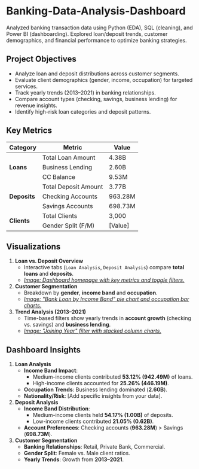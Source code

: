 # Banking-Data-Analysis-Dashboard
Analyzed banking transaction data using Python (EDA), SQL (cleaning), and Power BI (dashboarding). Explored loan/deposit trends, customer demographics, and financial performance to optimize banking strategies.

## Project Objectives
  - Analyze loan and deposit distributions across customer segments.
  - Evaluate client demographics (gender, income, occupation) for targeted services.
  - Track yearly trends (2013–2021) in banking relationships.
  - Compare account types (checking, savings, business lending) for revenue insights.
  - Identify high-risk loan categories and deposit patterns.

## Key Metrics
<!-- Key Metrics Table -->
<table>
  <thead>
    <tr>
      <th><strong>Category</strong></th>
      <th><strong>Metric</strong></th>
      <th><strong>Value</strong></th>
    </tr>
  </thead>
  <tbody>
    <!-- Loans Section -->
    <tr>
      <td rowspan="3"><strong>Loans</strong></td>
      <td>Total Loan Amount</td>
      <td>4.38B</td>
    </tr>
    <tr>
      <td>Business Lending</td>
      <td>2.60B</td>
    </tr>
    <tr>
      <td>CC Balance</td>
      <td>9.53M</td>
    </tr>
    <!-- Deposits Section -->
    <tr>
      <td rowspan="3"><strong>Deposits</strong></td>
      <td>Total Deposit Amount</td>
      <td>3.77B</td>
    </tr>
    <tr>
      <td>Checking Accounts</td>
      <td>963.28M</td>
    </tr>
    <tr>
      <td>Savings Accounts</td>
      <td>698.73M</td>
    </tr>
    <!-- Clients Section -->
    <tr>
      <td rowspan="2"><strong>Clients</strong></td>
      <td>Total Clients</td>
      <td>3,000</td>
    </tr>
    <tr>
      <td>Gender Split (F/M)</td>
      <td>[Value]</td>
    </tr>
  </tbody>
</table>

## Visualizations

<ol>
  <li>
    <strong>Loan vs. Deposit Overview</strong>
    <ul>
      <li>Interactive tabs (<code>Loan Analysis</code>, <code>Deposit Analysis</code>) compare <strong>total loans </strong> and <strong>deposits</strong>.</li>
      <li><a href="https://github.com/m-hamza-7/Banking-Data-Analysis-Dashboard/blob/main/Home.png"><em>Image: Dashboard homepage with key metrics and toggle filters.</em></a></li>
    </ul>
  </li>
  <li>
    <strong>Customer Segmentation</strong>
    <ul>
      <li>Breakdown by <strong>gender</strong>, <strong>income band</strong> and <strong>occupation</strong>.</li>
      <li><a href="https://github.com/m-hamza-7/Banking-Data-Analysis-Dashboard/blob/main/Loan%20Analysis.png"><em>Image: "Bank Loan by Income Band" pie chart and occupation bar charts.</em></a></li>
    </ul>
  </li>
  <li>
    <strong>Trend Analysis (2013–2021)</strong>
    <ul>
      <li>Time-based filters show yearly trends in <strong>account growth</strong> (checking vs. savings) and <strong>business lending</strong>.</li>
      <li><a href="https://github.com/m-hamza-7/Banking-Data-Analysis-Dashboard/blob/main/Deposit%20Analysis.png"><em>Image: "Joining Year" filter with stacked column charts.</em></a></li>
    </ul>
  </li>
</ol>

<!-- Dashboard Insights Section -->
## Dashboard Insights

<ol>
  <li>
    <strong>Loan Analysis</strong>
    <ul>
      <li><strong>Income Band Impact</strong>:
        <ul>
          <li>Medium-income clients contributed <strong>53.12% (942.49M)</strong> of loans.</li>
          <li>High-income clients accounted for <strong>25.26% (446.19M)</strong>.</li>
        </ul>
      </li>
      <li><strong>Occupation Trends</strong>: Business lending dominated (<strong>2.60B</strong>).</li>
      <li><strong>Nationality/Risk</strong>: [Add specific insights from your data].</li>
    </ul>
  </li>
  <li>
    <strong>Deposit Analysis</strong>
    <ul>
      <li><strong>Income Band Distribution</strong>:
        <ul>
          <li>Medium-income clients held <strong>54.17% (1.00B)</strong> of deposits.</li>
          <li>Low-income clients contributed <strong>21.05% (0.62B)</strong>.</li>
        </ul>
      </li>
      <li><strong>Account Preferences</strong>: Checking accounts (<strong>963.28M</strong>) > Savings (<strong>698.73M</strong>).</li>
    </ul>
  </li>
  <li>
    <strong>Customer Segmentation</strong>
    <ul>
      <li><strong>Banking Relationships</strong>: Retail, Private Bank, Commercial.</li>
      <li><strong>Gender Split</strong>: Female vs. Male client ratios.</li>
      <li><strong>Yearly Trends</strong>: Growth from <strong>2013–2021</strong>.</li>
    </ul>
  </li>
</ol>
